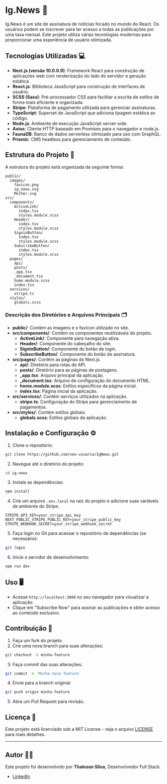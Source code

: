 # Ig.News 🚀

Ig.News é um site de assinatura de notícias focado no mundo do React. Os usuários podem se inscrever para ter acesso a todas as publicações por uma taxa mensal. Este projeto utiliza várias tecnologias modernas para proporcionar uma experiência de usuário otimizada.

## Tecnologias Utilizadas 💻

- **Next.js (versão 10.0.0.9)**: Framework React para construção de aplicações web com renderização do lado do servidor e geração estática.
- **React.js**: Biblioteca JavaScript para construção de interfaces de usuário.
- **SCSS (Sass)**: Pré-processador CSS para facilitar a escrita de estilos de forma mais eficiente e organizada.
- **Stripe**: Plataforma de pagamento utilizada para gerenciar assinaturas.
- **TypeScript**: Superset de JavaScript que adiciona tipagem estática ao código.
- **Node.js**: Ambiente de execução JavaScript server-side.
- **Axios**: Cliente HTTP baseado em Promises para o navegador e node.js.
- **FaunaDB**: Banco de dados serverless otimizado para uso com GraphQL.
- **Prismic**: CMS headless para gerenciamento de conteúdo.

## Estrutura do Projeto 📂

A estrutura do projeto está organizada da seguinte forma:

```
public/
  images/
    favicon.png
    ig.news.svg
    Mulher.svg
src/
  components/
    ActiveLink/
      index.tsx
      styles.module.scss
    Header/
      index.tsx
      styles.module.scss
    SigninButton/
      index.tsx
      styles.module.scss
    SubscribeButton/
      index.tsx
      styles.module.scss
  pages/
    api/
    posts/
    _app.tsx
    _document.tsx
    home.module.scss
    index.tsx
  services/
    stripe.ts
  styles/
    globals.scss
```

### Descrição dos Diretórios e Arquivos Principais 🗂️

- **public/**: Contém as imagens e o favicon utilizado no site.
- **src/components/**: Contém os componentes reutilizáveis do projeto.
  - **ActiveLink/**: Componente para navegação ativa.
  - **Header/**: Componente do cabeçalho do site.
  - **SigninButton/**: Componente do botão de login.
  - **SubscribeButton/**: Componente do botão de assinatura.
- **src/pages/**: Contém as páginas do Next.js.
  - **api/**: Diretório para rotas de API.
  - **posts/**: Diretório para as páginas de postagens.
  - **_app.tsx**: Arquivo principal da aplicação.
  - **_document.tsx**: Arquivo de configuração do documento HTML.
  - **home.module.scss**: Estilos específicos da página inicial.
  - **index.tsx**: Página inicial da aplicação.
- **src/services/**: Contém serviços utilizados na aplicação.
  - **stripe.ts**: Configuração do Stripe para gerenciamento de pagamentos.
- **src/styles/**: Contém estilos globais.
  - **globals.scss**: Estilos globais da aplicação.

## Instalação e Configuração ⚙️

1. Clone o repositório:

```bash
git clone https://github.com/seu-usuario/IgNews.git
```

2. Navegue até o diretório do projeto:

```bash
cd ig.news
```

3. Instale as dependências:

```bash
npm install
```

4. Crie um arquivo `.env.local` na raiz do projeto e adicione suas variáveis de ambiente do Stripe:

```
STRIPE_API_KEY=your_stripe_api_key
NEXT_PUBLIC_STRIPE_PUBLIC_KEY=your_stripe_public_key
STRIPE_WEBHOOK_SECRET=your_stripe_webhook_secret
```

5. Faça login no Git para acessar o repositório de dependências (se necessário):

```bash
git login
```

6. Inicie o servidor de desenvolvimento:

```bash
npm run dev
```

## Uso 🖥️

- Acesse `http://localhost:3000` no seu navegador para visualizar a aplicação.
- Clique em "Subscribe Now" para assinar as publicações e obter acesso ao conteúdo exclusivo.

## Contribuição 🤝

1. Faça um fork do projeto.
2. Crie uma nova branch para suas alterações:

```bash
git checkout -b minha-feature
```

3. Faça commit das suas alterações:

```bash
git commit -m 'Minha nova feature'
```

4. Envie para a branch original:

```bash
git push origin minha-feature
```

5. Abra um Pull Request para revisão.

## Licença 📜

Este projeto está licenciado sob a MIT License - veja o arquivo [LICENSE](LICENSE) para mais detalhes.

---



## Autor 👨‍💻

Este projeto foi desenvolvido por **Thaleson Silva**, Desenvolvedor Full Stack.

- [LinkedIn](https://www.linkedin.com/in/thaleson-silva-9298a0296/)

